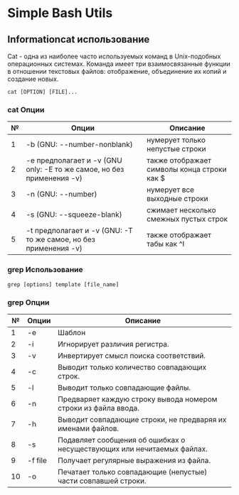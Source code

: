 # Simple Bash Utils

## Informationcat использование

Cat - одна из наиболее часто используемых команд в Unix-подобных операционных системах. Команда имеет три взаимосвязанные функции в отношении текстовых файлов: отображение, объединение их копий и создание новых.

`cat [OPTION] [FILE]...`

### cat Опции

| № | Опции                                                                                                 | Описание                                                                |
| -- | ---------------------------------------------------------------------------------------------------------- | ------------------------------------------------------------------------------- |
| 1  | -b (GNU: --number-nonblank)                                                                                | нумерует только непустые строки                     |
| 2  | -e предполагает и -v (GNU only: -E то же самое, но без применения -v) | также отображает символы конца строки как $ |
| 3  | -n (GNU: --number)                                                                                         | нумерует все выходные строки                           |
| 4  | -s (GNU: --squeeze-blank)                                                                                  | сжимает несколько смежных пустых строк        |
| 5  | -t предполагает и -v (GNU: -T то же самое, но без применения -v)      | также отображает табы как ^I                              |

### grep Использование

`grep [options] template [file_name]`

### grep Опции

| № | Опции | Описание                                                                                                                    |
| -- | ---------- | ----------------------------------------------------------------------------------------------------------------------------------- |
| 1  | -e         | Шаблон                                                                                                                        |
| 2  | -i         | Игнорирует различия регистра.                                                                             |
| 3  | -v         | Инвертирует смысл поиска соответствий.                                                            |
| 4  | -c         | Выводит только количество совпадающих строк.                                                 |
| 5  | -l         | Выводит только совпадающие файлы.                                                                      |
| 6  | -n         | Предваряет каждую строку вывода номером строки из файла ввода.                 |
| 7  | -h         | Выводит совпадающие строки, не предваряя их именами файлов.                       |
| 8  | -s         | Подавляет сообщения об ошибках о несуществующих или нечитаемых файлах. |
| 9  | -f file    | Получает регулярные выражения из файла.                                                           |
| 10 | -o         | Печатает только совпадающие (непустые) части совпавшей строки.                 |
